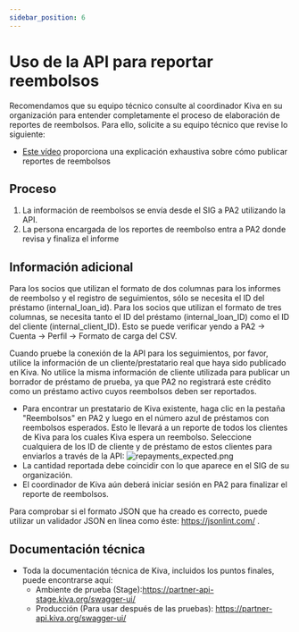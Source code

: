 ```yaml
---
sidebar_position: 6
---
```


# Uso de la API para reportar reembolsos
Recomendamos que su equipo técnico consulte al coordinador Kiva en su organización para entender completamente el proceso de elaboración de reportes de reembolsos. Para ello, solicite a su equipo técnico que revise lo siguiente:
* [Este vídeo](https://www.youtube.com/watch?v=KTgcTgjiX5A&t=1s) proporciona una explicación exhaustiva sobre cómo publicar reportes de reembolsos

## Proceso
1. La información de reembolsos se envía desde el SIG a PA2 utilizando la API.
2. La persona encargada de los reportes de reembolso entra a PA2 donde revisa y finaliza el informe

## Información adicional
Para los socios que utilizan el formato de dos columnas para los informes de reembolso y el registro de seguimientos, sólo se necesita el ID del préstamo (internal_loan_id). Para los socios que utilizan el formato de tres columnas, se necesita tanto el ID del préstamo (internal_loan_ID) como el ID del cliente (internal_client_ID). Esto se puede verificar yendo a PA2 -> Cuenta -> Perfil -> Formato de carga del CSV.

Cuando pruebe la conexión de la API para los seguimientos, por favor, utilice la información de un cliente/prestatario real que haya sido publicado en Kiva. No utilice la misma información de cliente utilizada para publicar un borrador de préstamo de prueba, ya que PA2 no registrará este crédito como un préstamo activo cuyos reembolsos deben ser reportados.
  * Para encontrar un prestatario de Kiva existente, haga clic en la pestaña "Reembolsos" en PA2 y luego en el número azul de préstamos con reembolsos esperados. Esto le llevará a un reporte de todos los clientes de Kiva para los cuales Kiva espera un reembolso. Seleccione cualquiera de los ID de cliente y de préstamo de estos clientes para enviarlos a través de la API: ![repayments_expected.png](@site/static/img/repayments_expected.png)
  * La cantidad reportada debe coincidir con lo que aparece en el SIG de su organización.
  * El coordinador de Kiva aún deberá iniciar sesión en PA2 para finalizar el reporte de reembolsos.

Para comprobar si el formato JSON que ha creado es correcto, puede utilizar un validador JSON en línea como éste: https://jsonlint.com/ .

## Documentación técnica
* Toda la documentación técnica de Kiva, incluidos los puntos finales, puede encontrarse aquí:
  * Ambiente de prueba (Stage):https://partner-api-stage.kiva.org/swagger-ui/
  * Producción (Para usar después de las pruebas): https://partner-api.kiva.org/swagger-ui/